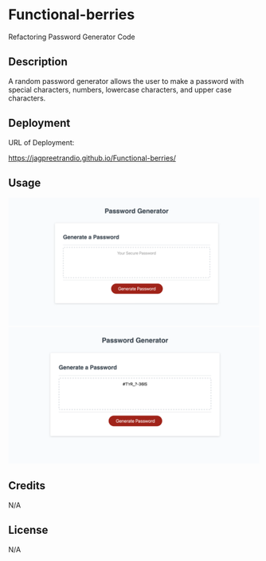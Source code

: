 # Functional-berries

Refactoring Password Generator Code 

## Description

A random password generator allows the user to make a password with special characters, numbers, lowercase characters, and upper case characters. 

## Deployment 

URL of Deployment: 

https://jagpreetrandio.github.io/Functional-berries/

## Usage

![alt text](images/firstscreenshot.png) 
![alt text](images/secondscreenshot.png) 

## Credits

N/A

## License

N/A